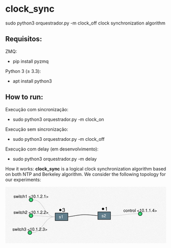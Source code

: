 # clock_sync

sudo python3 orquestrador.py -m clock_off
clock synchronization algorithm

## Requisitos:
ZMQ:
* pip install pyzmq

Python 3 (&ge; 3.3):
* apt install python3

## How to run:
Execução com sincronização:
* sudo python3 orquestrador.py -m clock_on

Execução sem sincronização:
* sudo python3 orquestrador.py -m clock_off

Execução com delay (em desenvolvimento):
* sudo python3 orquestrador.py -m delay

How it works:
**clock_sync** is a logical clock synchronization algorithm based on both NTP and Berkeley algorithm. We consider the following topology for our experiments:

![](topology.png)


